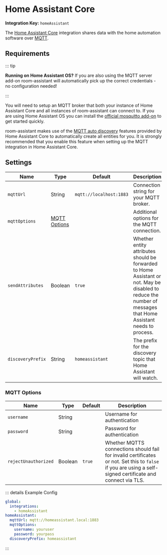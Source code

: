 # Home Assistant Core

**Integration Key:** `homeAssistant`

The [Home Assistant Core](https://www.home-assistant.io) integration shares data with the home automation software over [MQTT](https://www.home-assistant.io/integrations/mqtt/).

## Requirements

::: tip

**Running on Home Assistant OS?** If you are also using the MQTT server add-on room-assistant will automatically pick up the correct credentials - no configuration needed!

:::

You will need to setup an MQTT broker that both your instance of Home Assistant Core and all instances of room-assistant can connect to. If you are using Home Assistant OS you can install the [official mosquitto add-on](https://github.com/home-assistant/hassio-addons/tree/master/mosquitto) to get started quickly.

room-assistant makes use of the [MQTT auto discovery](https://www.home-assistant.io/docs/mqtt/discovery/) features provided by Home Assistant Core to automatically create all entities for you. It is strongly recommended that you enable this feature when setting up the MQTT integration in Home Assistant Core.

## Settings

| Name             | Type                          | Default                 | Description                                                  |
| ---------------- | ----------------------------- | ----------------------- | ------------------------------------------------------------ |
| `mqttUrl`        | String                        | `mqtt://localhost:1883` | Connection string for your MQTT broker.                      |
| `mqttOptions`    | [MQTT Options](#mqtt-options) |                         | Additional options for the MQTT connection.                  |
| `sendAttributes` | Boolean                       | `true`                  | Whether entity attributes should be forwarded to Home Assistant or not. May be disabled to reduce the number of messages that Home Assistant needs to process. |
| `discoveryPrefix`| String                        | `homeassistant`         | The prefix for the discovery topic that Home Assistant will watch. |

### MQTT Options

| Name                 | Type    | Default | Description                                                  |
| -------------------- | ------- | ------- | ------------------------------------------------------------ |
| `username`           | String  |         | Username for authentication                                  |
| `password`           | String  |         | Password for authentication                                  |
| `rejectUnauthorized` | Boolean | `true`  | Whether MQTTS connections should fail for invalid certificates or not. Set this to `false` if you are using a self-signed certificate and connect via TLS. |

::: details Example Config

```yaml
global:
  integrations:
    - homeAssistant
homeAssistant:
  mqttUrl: mqtt://homeassistant.local:1883
  mqttOptions:
    username: youruser
    password: yourpass
  discoveryPrefix: homeassistant
```

:::
